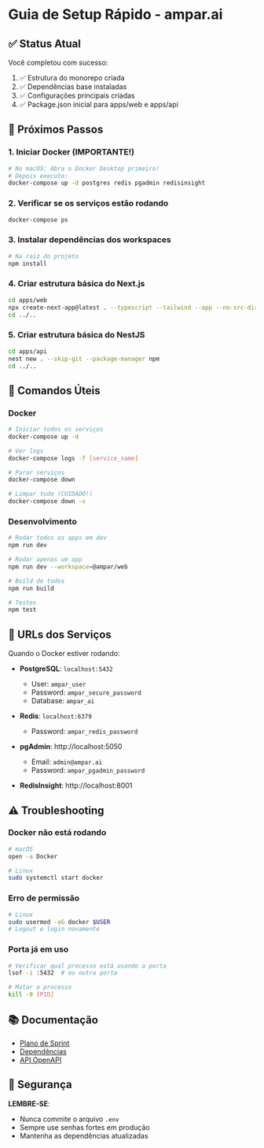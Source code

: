 # Guia de Setup Rápido - ampar.ai

## ✅ Status Atual

Você completou com sucesso:
1. ✅ Estrutura do monorepo criada
2. ✅ Dependências base instaladas
3. ✅ Configurações principais criadas
4. ✅ Package.json inicial para apps/web e apps/api

## 🚀 Próximos Passos

### 1. Iniciar Docker (IMPORTANTE!)
```bash
# No macOS: Abra o Docker Desktop primeiro!
# Depois execute:
docker-compose up -d postgres redis pgadmin redisinsight
```

### 2. Verificar se os serviços estão rodando
```bash
docker-compose ps
```

### 3. Instalar dependências dos workspaces
```bash
# Na raiz do projeto
npm install
```

### 4. Criar estrutura básica do Next.js
```bash
cd apps/web
npx create-next-app@latest . --typescript --tailwind --app --no-src-dir
cd ../..
```

### 5. Criar estrutura básica do NestJS
```bash
cd apps/api
nest new . --skip-git --package-manager npm
cd ../..
```

## 📝 Comandos Úteis

### Docker
```bash
# Iniciar todos os serviços
docker-compose up -d

# Ver logs
docker-compose logs -f [service_name]

# Parar serviços
docker-compose down

# Limpar tudo (CUIDADO!)
docker-compose down -v
```

### Desenvolvimento
```bash
# Rodar todos os apps em dev
npm run dev

# Rodar apenas um app
npm run dev --workspace=@ampar/web

# Build de todos
npm run build

# Testes
npm test
```

## 🔗 URLs dos Serviços

Quando o Docker estiver rodando:
- **PostgreSQL**: `localhost:5432`
  - User: `ampar_user`
  - Password: `ampar_secure_password`
  - Database: `ampar_ai`

- **Redis**: `localhost:6379`
  - Password: `ampar_redis_password`

- **pgAdmin**: http://localhost:5050
  - Email: `admin@ampar.ai`
  - Password: `ampar_pgadmin_password`

- **RedisInsight**: http://localhost:8001

## ⚠️ Troubleshooting

### Docker não está rodando
```bash
# macOS
open -a Docker

# Linux
sudo systemctl start docker
```

### Erro de permissão
```bash
# Linux
sudo usermod -aG docker $USER
# Logout e login novamente
```

### Porta já em uso
```bash
# Verificar qual processo está usando a porta
lsof -i :5432  # ou outra porta

# Matar o processo
kill -9 [PID]
```

## 📚 Documentação

- [Plano de Sprint](docs/sprint-plan.md)
- [Dependências](docs/dependencies.md)
- [API OpenAPI](docs/api/openapi.yaml)

## 🔐 Segurança

**LEMBRE-SE**: 
- Nunca commite o arquivo `.env`
- Sempre use senhas fortes em produção
- Mantenha as dependências atualizadas 